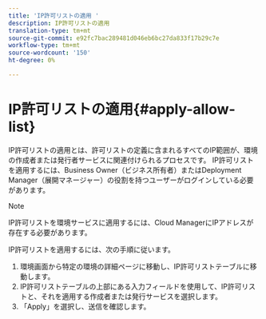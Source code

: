 ```yaml
---
title: 'IP許可リストの適用 '
description: IP許可リストの適用
translation-type: tm+mt
source-git-commit: e92fc7bac289481d046eb6bc27da833f17b29c7e
workflow-type: tm+mt
source-wordcount: '150'
ht-degree: 0%

---
```



# IP許可リストの適用{#apply-allow-list}

IP許可リストの適用とは、許可リストの定義に含まれるすべてのIP範囲が、環境の作成者または発行者サービスに関連付けられるプロセスです。 IP許可リストを適用するには、Business Owner（ビジネス所有者）またはDeployment Manager（展開マネージャー）の役割を持つユーザーがログインしている必要があります。

>[!NOTE]
>IP許可リストを環境サービスに適用するには、Cloud ManagerにIPアドレスが存在する必要があります。

IP許可リストを適用するには、次の手順に従います。

1. 環境画面から特定の環境の詳細ページに移動し、IP許可リストテーブルに移動します。
1. IP許可リストテーブルの上部にある入力フィールドを使用して、IP許可リストと、それを適用する作成者または発行サービスを選択します。
1. 「Apply」を選択し、送信を確認します。

